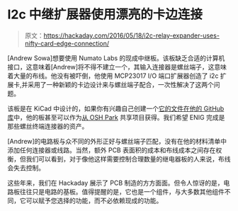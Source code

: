 # I2c 中继扩展器使用漂亮的卡边连接

> 原文：<https://hackaday.com/2016/05/18/i2c-relay-expander-uses-nifty-card-edge-connection/>

[Andrew Sowa]想要使用 Numato Labs 的现成中继板。该板缺乏合适的计算机接口，这意味着[Andrew]将不得不建立一个，其输入连接器是螺丝端子，这意味着大量的布线。他没有被吓倒，他使用 MCP23017 I/O 端口扩展器创造了 i2c 扩展卡,并采用了一种新颖的卡边设计来与螺丝端子配合，一次性解决了这两个问题。


该板是在 KiCad 中设计的，如果你有兴趣自己创建一个[它的文件在他的 GitHub 库](https://github.com/Junes-PhD/FRM16_Relay_Module_I2C_Controller)中，他的板甚至可以作为[从 OSH Park](https://oshpark.com/shared_projects/YMBXgnZ5) 共享项目获得。我们希望 ENIG 完成是那些螺丝终端连接器的资产。

[Andrew]的电路板与众不同的外形正好与螺丝端子匹配，没有在他的材料清单中添加任何连接器或线路。当然，额外 PCB 表面积的成本和布线成本之间存在权衡，但我们可以看到，对于像他这样需要控制合理数量的继电器板的人来说，布线会失去控制。

这些年来，我们在 Hackaday 展示了 PCB 制造的方方面面。但令人惊讶的是，电路板往往只是电路的基板。值得提醒的是，它也是一个组件，与大多数其他组件不同，它可以赋予您选择的功能，而不必依赖现成的功能。
